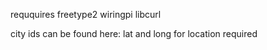 reququires freetype2 wiringpi libcurl


city ids can be found here: lat and long for location required
